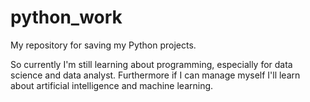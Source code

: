 # python_work
My repository for saving my Python projects.

So currently I'm still learning about programming, especially for data science and data analyst.
Furthermore if I can manage myself I'll learn about artificial intelligence and machine learning.
